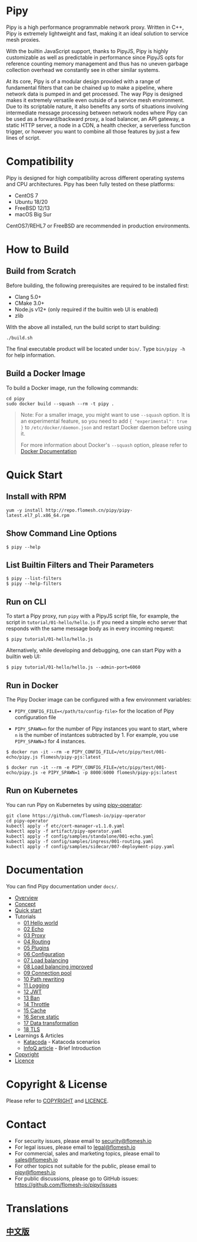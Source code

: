 # Pipy

Pipy is a high performance programmable network proxy. Written in C++, Pipy is extremely
lightweight and fast, making it an ideal solution to service mesh proxies.

With the builtin JavaScript support, thanks to PipyJS, Pipy is highly
customizable as well as predictable in performance since PipyJS opts for reference
counting memory management and thus has no uneven garbage collection
overhead we constantly see in other similar systems.

At its core, Pipy is of a modular design provided with a range of fundamental
filters that can be chained up to make a pipeline, where network data is pumped
in and get processed. The way Pipy is designed makes it extremely versatile
even outside of a service mesh environment. Due to its scriptable nature, it also
benefits any sorts of situations involving intermediate message processing between
network nodes where Pipy can be used as a forward/backward proxy, a load balancer,
an API gateway, a static HTTP server, a node in a CDN, a health checker, a serverless
function trigger, or however you want to combine all those features by just a few lines
of script.

# Compatibility

Pipy is designed for high compatibility across different operating systems and
CPU architectures. Pipy has been fully tested on these platforms:

* CentOS 7
* Ubuntu 18/20
* FreeBSD 12/13
* macOS Big Sur

CentOS7/REHL7 or FreeBSD are recommended in production environments.

# How to Build

## Build from Scratch

Before building, the following prerequisites are required to be installed first:

* Clang 5.0+
* CMake 3.0+
* Node.js v12+ (only required if the builtin web UI is enabled)
* zlib

With the above all installed, run the build script to start building:

```
./build.sh
```

The final executable product will be located under `bin/`. Type `bin/pipy -h` for help information.

## Build a Docker Image

To build a Docker image, run the following commands:

```
cd pipy
sudo docker build --squash --rm -t pipy .
```

> Note: For a smaller image, you might want to use `--squash` option. It is an experimental feature, so
you need to add `{ "experimental": true }` to `/etc/docker/daemon.json` and restart Docker daemon
before using it.
>
> For more information about Docker's `--squash` option, please refer to
[Docker Documentation](https://docs.docker.com/engine/reference/commandline/image_build/)

# Quick Start

## Install with RPM

```
yum -y install http://repo.flomesh.cn/pipy/pipy-latest.el7_pl.x86_64.rpm
```

## Show Command Line Options

```
$ pipy --help
```

## List Builtin Filters and Their Parameters

```
$ pipy --list-filters
$ pipy --help-filters
```

## Run on CLI

To start a Pipy proxy, run `pipy` with a PipyJS script file, for example, the script
in `tutorial/01-hello/hello.js` if you need a simple echo server that responds with the same message
body as in every incoming request:

```
$ pipy tutorial/01-hello/hello.js
```

Alternatively, while developing and debugging, one can start Pipy with a builtin web UI:

```
$ pipy tutorial/01-hello/hello.js --admin-port=6060
```

## Run in Docker

The Pipy Docker image can be configured with a few environment variables:

* `PIPY_CONFIG_FILE=</path/to/config-file>` for the location of Pipy configuration file

* `PIPY_SPAWN=n` for the number of Pipy instances you want to start, where `n` is the number
  of instantces subtracted by 1. For example, you use `PIPY_SPAWN=3` for 4 instances.

```
$ docker run -it --rm -e PIPY_CONFIG_FILE=/etc/pipy/test/001-echo/pipy.js flomesh/pipy-pjs:latest
```

```
$ docker run -it --rm -e PIPY_CONFIG_FILE=/etc/pipy/test/001-echo/pipy.js -e PIPY_SPAWN=1 -p 8000:6000 flomesh/pipy-pjs:latest
```

## Run on Kubernetes

You can run Pipy on Kubernetes by using [pipy-operator](https://github.com/flomesh-io/pipy-operator):

```
git clone https://github.com/flomesh-io/pipy-operator
cd pipy-operator
kubectl apply -f etc/cert-manager-v1.1.0.yaml
kubectl apply -f artifact/pipy-operator.yaml
kubectl apply -f config/samples/standalone/001-echo.yaml
kubectl apply -f config/samples/ingress/001-routing.yaml
kubectl apply -f config/samples/sidecar/007-deployment-pipy.yaml
```

# Documentation

You can find Pipy documentation under `docs/`.

* [Overview](./docs/overview.mdx)
* [Concept](./docs/concepts.mdx)
* [Quick start](./docs/quick-start.mdx)
* Tutorials
    * [01 Hello world](./docs/tutorial/01-hello.mdx)
    * [02 Echo](./docs/tutorial/02-echo.mdx)
    * [03 Proxy](./docs/tutorial/03-proxy.mdx)
    * [04 Routing](./docs/tutorial/04-routing.mdx)
    * [05 Plugins](./docs/tutorial/05-plugins.mdx)
    * [06 Configuration](./docs/tutorial/06-configuration.mdx)
    * [07 Load balancing](./docs/tutorial/07-load-balancing.mdx)
    * [08 Load balancing improved](./docs/tutorial/08-load-balancing-improved.mdx)
    * [09 Connection pool](./docs/tutorial/09-connection-pool.mdx)
    * [10 Path rewriting](./docs/tutorial/10-path-rewriting.mdx)
    * [11 Logging](./docs/tutorial/11-logging.mdx)
    * [12 JWT](./docs/tutorial/12-jwt.mdx)
    * [13 Ban](./docs/tutorial/13-ban.mdx)
    * [14 Throttle](./docs/tutorial/14-throttle.mdx)
    * [15 Cache](./docs/tutorial/15-cache.mdx)
    * [16 Serve static](./docs/tutorial/16-serve-static.mdx)
    * [17 Data transformation](./docs/tutorial/17-body-transform.mdx)
    * [18 TLS](./docs/tutorial/18-tls.mdx)
* Learnings & Articles
  * [Katacoda](https://katacoda.com/flomesh-io) - Katacoda scenarios
  * [InfoQ article](https://www.infoq.com/articles/network-proxy-stream-processor-pipy/) - Brief Introduction
* [Copyright](COPYRIGHT)
* [Licence](LICENCE)


# Copyright & License

Please refer to [COPYRIGHT](./COPYRIGHT)
and [LICENCE](./LICENCE).

# Contact

* For security issues, please email to security@flomesh.io
* For legal issues, please email to legal@flomesh.io
* For commercial, sales and marketing topics, please email to sales@flomesh.io
* For other topics not suitable for the public, please email to pipy@flomesh.io
* For public discussions, please go to GitHub issues: https://github.com/flomesh-io/pipy/issues

# Translations

## [中文版](./README_zh.md)
